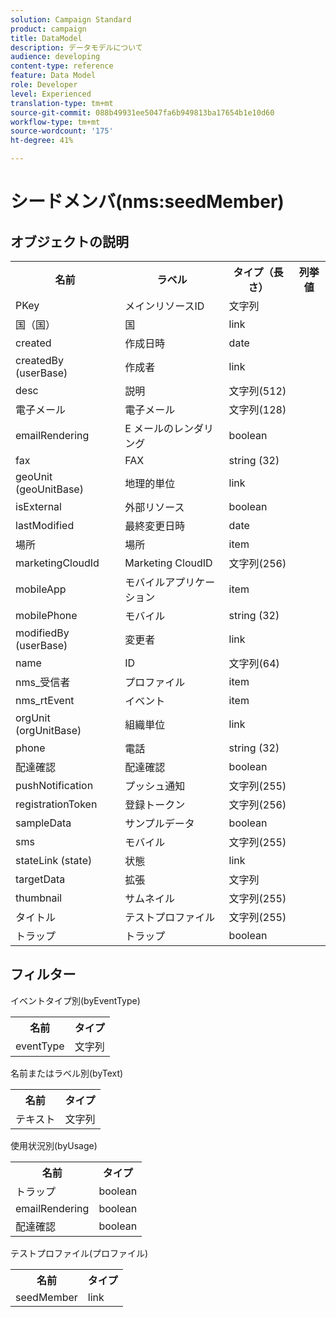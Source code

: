 ```yaml
---
solution: Campaign Standard
product: campaign
title: DataModel
description: データモデルについて
audience: developing
content-type: reference
feature: Data Model
role: Developer
level: Experienced
translation-type: tm+mt
source-git-commit: 088b49931ee5047fa6b949813ba17654b1e10d60
workflow-type: tm+mt
source-wordcount: '175'
ht-degree: 41%

---
```



# シードメンバ(nms:seedMember)

## オブジェクトの説明

<table>
               <tr>
                  <th>名前</th>
                  <th>ラベル</th>
                  <th>タイプ（長さ）</th>
                  <th>列挙値</th>
               </tr>
               <tr>
                  <td>PKey</td>
                  <td>メインリソースID</td>
                  <td>文字列 </td>
                  <td> </td>
               </tr>
               <tr>
                  <td>国（国）</td>
                  <td>国</td>
                  <td>link </td>
                  <td> </td>
               </tr>
               <tr>
                  <td>created</td>
                  <td>作成日時</td>
                  <td>date </td>
                  <td> </td>
               </tr>
               <tr>
                  <td>createdBy (userBase)</td>
                  <td>作成者</td>
                  <td>link </td>
                  <td> </td>
               </tr>
               <tr>
                  <td>desc</td>
                  <td>説明</td>
                  <td>文字列(512)</td>
                  <td> </td>
               </tr>
               <tr>
                  <td>電子メール</td>
                  <td>電子メール</td>
                  <td>文字列(128)</td>
                  <td> </td>
               </tr>
               <tr>
                  <td>emailRendering</td>
                  <td>E メールのレンダリング</td>
                  <td>boolean </td>
                  <td> </td>
               </tr>
               <tr>
                  <td>fax</td>
                  <td>FAX</td>
                  <td>string (32)</td>
                  <td> </td>
               </tr>
               <tr>
                  <td>geoUnit (geoUnitBase)</td>
                  <td>地理的単位</td>
                  <td>link </td>
                  <td> </td>
               </tr>
               <tr>
                  <td>isExternal</td>
                  <td>外部リソース</td>
                  <td>boolean </td>
                  <td> </td>
               </tr>
               <tr>
                  <td>lastModified</td>
                  <td>最終変更日時</td>
                  <td>date </td>
                  <td> </td>
               </tr>
               <tr>
                  <td>場所</td>
                  <td>場所</td>
                  <td>item </td>
                  <td> </td>
               </tr>
               <tr>
                  <td>marketingCloudId</td>
                  <td>Marketing CloudID</td>
                  <td>文字列(256)</td>
                  <td> </td>
               </tr>
               <tr>
                  <td>mobileApp</td>
                  <td>モバイルアプリケーション</td>
                  <td>item </td>
                  <td> </td>
               </tr>
               <tr>
                  <td>mobilePhone</td>
                  <td>モバイル</td>
                  <td>string (32)</td>
                  <td> </td>
               </tr>
               <tr>
                  <td>modifiedBy (userBase)</td>
                  <td>変更者</td>
                  <td>link </td>
                  <td> </td>
               </tr>
               <tr>
                  <td>name</td>
                  <td>ID</td>
                  <td>文字列(64)</td>
                  <td> </td>
               </tr>
               <tr>
                  <td>nms_受信者</td>
                  <td>プロファイル</td>
                  <td>item </td>
                  <td> </td>
               </tr>
               <tr>
                  <td>nms_rtEvent</td>
                  <td>イベント</td>
                  <td>item </td>
                  <td> </td>
               </tr>
               <tr>
                  <td>orgUnit (orgUnitBase)</td>
                  <td>組織単位</td>
                  <td>link </td>
                  <td> </td>
               </tr>
               <tr>
                  <td>phone</td>
                  <td>電話</td>
                  <td>string (32)</td>
                  <td> </td>
               </tr>
               <tr>
                  <td>配達確認</td>
                  <td>配達確認</td>
                  <td>boolean </td>
                  <td> </td>
               </tr>
               <tr>
                  <td>pushNotification</td>
                  <td>プッシュ通知</td>
                  <td>文字列(255)</td>
                  <td> </td>
               </tr>
               <tr>
                  <td>registrationToken</td>
                  <td>登録トークン</td>
                  <td>文字列(256)</td>
                  <td> </td>
               </tr>
               <tr>
                  <td>sampleData</td>
                  <td>サンプルデータ</td>
                  <td>boolean </td>
                  <td> </td>
               </tr>
               <tr>
                  <td>sms</td>
                  <td>モバイル</td>
                  <td>文字列(255)</td>
                  <td> </td>
               </tr>
               <tr>
                  <td>stateLink (state)</td>
                  <td>状態</td>
                  <td>link </td>
                  <td> </td>
               </tr>
               <tr>
                  <td>targetData</td>
                  <td>拡張</td>
                  <td>文字列 </td>
                  <td> </td>
               </tr>
               <tr>
                  <td>thumbnail</td>
                  <td>サムネイル</td>
                  <td>文字列(255)</td>
                  <td> </td>
               </tr>
               <tr>
                  <td>タイトル</td>
                  <td>テストプロファイル</td>
                  <td>文字列(255)</td>
                  <td> </td>
               </tr>
               <tr>
                  <td>トラップ</td>
                  <td>トラップ</td>
                  <td>boolean </td>
                  <td> </td>
               </tr>
            </table>

## フィルター

イベントタイプ別(byEventType)

<table>
        <tr>
        <th>名前</th>
        <th>タイプ</th>
        </tr>
        <tr>
        <td>eventType</td>
        <td>文字列</td>
        </tr>
    </table>

名前またはラベル別(byText)

<table>
        <tr>
        <th>名前</th>
        <th>タイプ</th>
        </tr>
        <tr>
        <td>テキスト</td>
        <td>文字列</td>
        </tr>
    </table>

使用状況別(byUsage)

<table>
        <tr>
        <th>名前</th>
        <th>タイプ</th>
        </tr>
        <tr>
        <td>トラップ</td>
        <td>boolean</td>
        </tr>
        <tr>
        <td>emailRendering</td>
        <td>boolean</td>
        </tr>
        <tr>
        <td>配達確認</td>
        <td>boolean</td>
        </tr>
    </table>

テストプロファイル(プロファイル)

<table>
    <tr>
    <th>名前</th>
    <th>タイプ</th>
    </tr>
    <tr>
    <td>seedMember</td>
    <td>link</td>
    </tr>
</table>